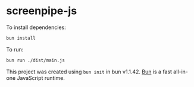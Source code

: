 # screenpipe-js

To install dependencies:

```bash
bun install
```

To run:

```bash
bun run ./dist/main.js
```

This project was created using `bun init` in bun v1.1.42. [Bun](https://bun.sh) is a fast all-in-one JavaScript runtime.
